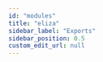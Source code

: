 ```yaml
---
id: "modules"
title: "eliza"
sidebar_label: "Exports"
sidebar_position: 0.5
custom_edit_url: null
---
```

